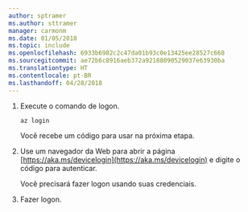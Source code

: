 ```yaml
---
author: sptramer
ms.author: sttramer
manager: carmonm
ms.date: 01/05/2018
ms.topic: include
ms.openlocfilehash: 6933b6982c2c47da01b93c0e13425ee28527c668
ms.sourcegitcommit: ae72b6c8916aeb372a92188090529037e63930ba
ms.translationtype: HT
ms.contentlocale: pt-BR
ms.lasthandoff: 04/28/2018
---
```

1. Execute o comando de logon.

    ```azurecli-interactive
    az login
    ```

   Você recebe um código para usar na próxima etapa.

1. Use um navegador da Web para abrir a página [https://aka.ms/devicelogin](https://aka.ms/devicelogin) e digite o código para autenticar.

    Você precisará fazer logon usando suas credenciais.

1. Fazer logon.

